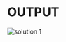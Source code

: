 # OUTPUT

![solution 1](https://github.com/arpita2105/PW-Assignment-1/assets/136358528/55c4947a-928d-49ae-8091-f1e9e721b3ed)
